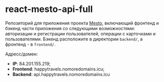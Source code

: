 # react-mesto-api-full
Репозиторий для приложения проекта [Mesto](https://happytravels.nomoredomains.icu), включающий фронтенд и бэкенд части приложения со следующими возможностями: авторизации и регистрации пользователей, операции с карточками и пользователями. Бэкенд расположите в директории `backend/`, а фронтенд - в `frontend/`. 
  
Адресс/домен:
* __IP__: 84.201.155.219;
* __Frontend__: happytravels.nomoredomains.icu;
* __Backend__: api.happytravels.nomoredomains.icu
